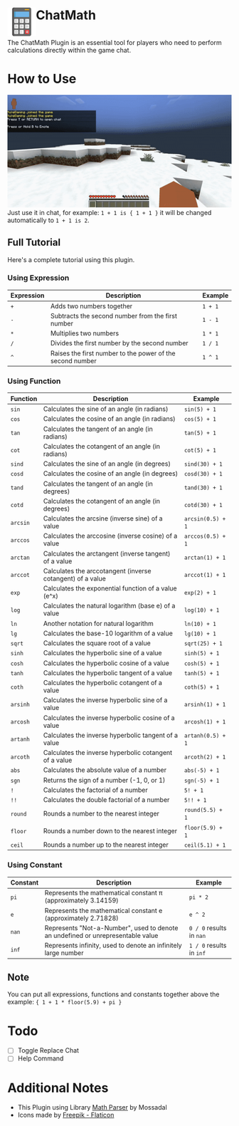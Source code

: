 <h1>ChatMath
    <img src="https://github.com/XanderID/ChatMath/blob/main/assets/icon.png" height="64" width="64" align="left">
</h1>
<br>
The ChatMath Plugin is an essential tool for players who need to perform calculations directly within the game chat.

# How to Use
![How To Use](https://github.com/XanderID/ChatMath/blob/main/assets/how-to-use.gif)
Just use it in chat, for example: `1 + 1 is { 1 + 1 }` it will be changed automatically to `1 + 1 is 2`.

## Full Tutorial
Here's a complete tutorial using this plugin.

### Using Expression
Expression | Description | Example
--- | --- | ---
`+` | Adds two numbers together | `1 + 1`
`-` | Subtracts the second number from the first number | `1 - 1`
`*` | Multiplies two numbers | `1 * 1`
`/` | Divides the first number by the second number | `1 / 1`
`^` | Raises the first number to the power of the second number | `1 ^ 1`

### Using Function
Function | Description | Example
--- | --- | ---
`sin` | Calculates the sine of an angle (in radians) | `sin(5) + 1`
`cos` | Calculates the cosine of an angle (in radians) | `cos(5) + 1`
`tan` | Calculates the tangent of an angle (in radians) | `tan(5) + 1`
`cot` | Calculates the cotangent of an angle (in radians) | `cot(5) + 1`
`sind` | Calculates the sine of an angle (in degrees) | `sind(30) + 1`
`cosd` | Calculates the cosine of an angle (in degrees) | `cosd(30) + 1`
`tand` | Calculates the tangent of an angle (in degrees) | `tand(30) + 1`
`cotd` | Calculates the cotangent of an angle (in degrees) | `cotd(30) + 1`
`arcsin` | Calculates the arcsine (inverse sine) of a value | `arcsin(0.5) + 1`
`arccos` | Calculates the arccosine (inverse cosine) of a value | `arccos(0.5) + 1`
`arctan` | Calculates the arctangent (inverse tangent) of a value | `arctan(1) + 1`
`arccot` | Calculates the arccotangent (inverse cotangent) of a value | `arccot(1) + 1`
`exp` | Calculates the exponential function of a value (e^x) | `exp(2) + 1`
`log` | Calculates the natural logarithm (base e) of a value | `log(10) + 1`
`ln` | Another notation for natural logarithm | `ln(10) + 1`
`lg` | Calculates the base-10 logarithm of a value | `lg(10) + 1`
`sqrt` | Calculates the square root of a value | `sqrt(25) + 1`
`sinh` | Calculates the hyperbolic sine of a value | `sinh(5) + 1`
`cosh` | Calculates the hyperbolic cosine of a value | `cosh(5) + 1`
`tanh` | Calculates the hyperbolic tangent of a value | `tanh(5) + 1`
`coth` | Calculates the hyperbolic cotangent of a value | `coth(5) + 1`
`arsinh` | Calculates the inverse hyperbolic sine of a value | `arsinh(1) + 1`
`arcosh` | Calculates the inverse hyperbolic cosine of a value | `arcosh(1) + 1`
`artanh` | Calculates the inverse hyperbolic tangent of a value | `artanh(0.5) + 1`
`arcoth` | Calculates the inverse hyperbolic cotangent of a value | `arcoth(2) + 1`
`abs` | Calculates the absolute value of a number | `abs(-5) + 1`
`sgn` | Returns the sign of a number (-1, 0, or 1) | `sgn(-5) + 1`
`!` | Calculates the factorial of a number | `5! + 1`
`!!` | Calculates the double factorial of a number | `5!! + 1`
`round` | Rounds a number to the nearest integer | `round(5.5) + 1`
`floor` | Rounds a number down to the nearest integer | `floor(5.9) + 1`
`ceil` | Rounds a number up to the nearest integer | `ceil(5.1) + 1`

### Using Constant
Constant | Description | Example
--- | --- | ---
`pi` | Represents the mathematical constant π (approximately 3.14159) | `pi * 2`
`e` | Represents the mathematical constant e (approximately 2.71828) | `e ^ 2`
`nan` | Represents "Not-a-Number", used to denote an undefined or unrepresentable value | `0 / 0` results in `nan`
`inf` | Represents infinity, used to denote an infinitely large number | `1 / 0` results in `inf`

## Note
You can put all expressions, functions and constants together above the example: `{ 1 + 1 * floor(5.9) + pi }`

# Todo
- [ ] Toggle Replace Chat
- [ ] Help Command

# Additional Notes
- This Plugin using Library [Math Parser](https://github.com/mossadal/math-parser) by Mossadal
- Icons made by [Freepik - Flaticon](https://www.flaticon.com/free-icons/calculator)